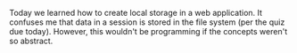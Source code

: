 Today we learned how to create local storage in a web application.  It confuses me that data in a session is stored in the file system (per the quiz due today).  However, this wouldn't be programming if the concepts weren't so abstract.
